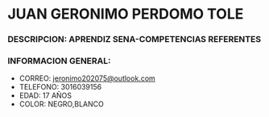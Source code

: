 # JUAN GERONIMO PERDOMO TOLE 

### DESCRIPCION: APRENDIZ SENA-COMPETENCIAS REFERENTES

### INFORMACION GENERAL: 
- CORREO: jeronimo202075@outlook.com
- TELEFONO: 3016039156
- EDAD: 17 AÑOS
- COLOR: NEGRO,BLANCO


